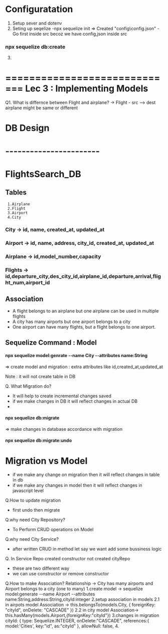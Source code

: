 # Configuratation
1. Setup sever and dotenv 
2. Seting up seqelize
     -npx sequelize init => Created "config\config.json"
     -Go first inside src becoz we have config,json inside src 
###        npx sequelize db:create
3. 
     

=============================
Lec 3 : Implementing Models
==============================

Q1. What is differnce between Flight and airplane?
->  Flight - src --> dest airplane might be same or different



# DB Design 
# -----------------------  
  
 # FlightsSearch_DB  
  ## Tables
     1.Airplane
     2.Flight 
     3.Airport 
     4.City
 
### City -> id, name, created_at, updated_at
### Airport -> id, name, address, city_id, created_at, updated_at
### Airplane -> id,model_number,capacity
### Flights ->  id,departure_city,des_city_id,airplane_id,departure,arrival,flight_num,airport_id 




## Association
  - A flight belongs to an airplane but one airplane can be used in multiple flights
  - A city has many airports but one airport belongs to a city
  - One airport can have many flights, but a flight belongs to one airport.





## Sequelize Command : Model

#### npx sequelize model:genrate --name City --attributes name:String 
=> create model and migration : extra attributes like id,created_at,updated_at

Note : it will not create table in DB   

Q. What Migration do?
- It will help to create incremental changes saved
- if we make changes in DB it will reflect changes
  in actual DB
- 


#### npx sequelize db:migrate 
=> make changes in database accordance with migration

#### npx sequelize db:migrate:undo


# Migration vs Model
- if we make any change on migration then it
will reflect changes in table in db
- if we make any changes in model  then it will reflect changes in javascript level

Q.How to update migration 
- first undo then migrate


Q.why need City Repository?
- To Perform CRUD operations on Model

Q.why need City Service?
- after written CRUD in method let say we want add some bussiness logic


Q. In Service Repo created constructor not  created cityRepo
- these are two different way 
- we can use constructor or remove constructor  

Q.How to make Association?
  Relationship -> City has many airports and Airport belongs to a city (one to many)
1.create model ->  sequelize model:generate --name Airport --attributes name:String,address:String,cityId:integer
2.setup association in models
  2.1 in airpots model
       Association -> this.belongsTo(models.City, {
        foreignKey: "cityId",
        onDelete: "CASCADE"
      })
  2.2 in city model
      Association-> this.hasMany(models.Airport,{foreignKey:"cityId"})
3.changes in migration
   cityId: {
        type: Sequelize.INTEGER,
        onDelete:"CASCADE",
        references:{
          model:'Cities',
          key:"id",
          as:"cityId"
        },
        allowNull: false,
4.


